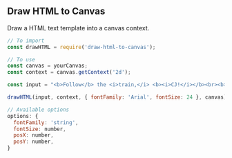 ## Draw HTML to Canvas
Draw a HTML text template into a canvas context.

```js
// To import
const drawHTML = require('draw-html-to-canvas');

// To use
const canvas = yourCanvas;
const context = canvas.getContext('2d');

const input = "<b>Follow</b> the <i>train,</i> <b><i>CJ!</i></b><br><b>MOVE!</b>;

drawHTML(input, context, { fontFamily: 'Arial', fontSize: 24 }, canvas);

// Available options
options: {
  fontFamily: 'string',
  fontSize: number,
  posX: number,
  posY: number,
}
```